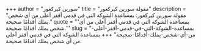+++
author = "سورين كيركغور"
title = "مقولة سورين كيركغور"
description = "مقولة سورين كيركغور: بمساعدة الشوكة التي في قدمي أقفز أعلى من أي شخص يملك أقدامًا صحيحة."
quote = '''بمساعدة الشوكة التي في قدمي أقفز أعلى من أي شخص يملك أقدامًا صحيحة.''' 
slug = "بمساعدة-الشوكة-التي-في-قدمي-أقفز-أعلى-من-أي-شخص-يملك-أقدامًا-صحيحة"
+++
بمساعدة الشوكة التي في قدمي أقفز أعلى من أي شخص يملك أقدامًا صحيحة.
